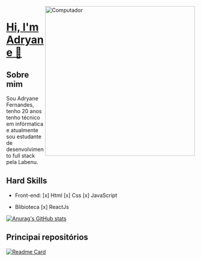 <img src="https://image.freepik.com/vetores-gratis/linguagens-de-programacao-css-e-html-programacao-de-computadores-codificacao-ti-personagem-de-desenho-animado-de-programador-feminino-software-desenvolvimento-de-sites-ilustracao-em-vetor-conceito-metafora-isolado_335657-2740.jpg" min-width="400px" max-width="400px" width="400px" align="right" alt="Computador">

# <a href="https://www.linkedin.com/in/adryane-fernandes-146ba01bb/"> Hi, I'm Adryane 👋 </a>

## Sobre mim
   Sou Adryane Fernandes, tenho 20 anos tenho técnico em infórmatica e atualmente sou estudante de desenvolvimento full stack pela Labenu.

## Hard Skills
   - Front-end: 
    [x] Html
    [x] Css
    [x] JavaScript

   - Blibioteca
    [x] ReactJs

[![Anurag's GitHub stats](https://github-readme-stats.vercel.app/api?username=adryanefernandes&show_icons=true&theme=tokyonight)](https://github.com/anuraghazra/github-readme-stats)

## Principai repositórios
[![Readme Card](https://github-readme-stats.vercel.app/api/pin/?username=adryanefernandes&repo=future4code/cruz-whatslab11)](https://github.com/future4code/cruz-whatslab11)


